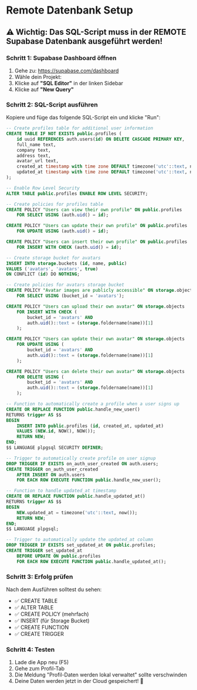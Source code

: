 # Remote Datenbank Setup

## ⚠️ Wichtig: Das SQL-Script muss in der REMOTE Supabase Datenbank ausgeführt werden!

### Schritt 1: Supabase Dashboard öffnen
1. Gehe zu: https://supabase.com/dashboard
2. Wähle dein Projekt: 
3. Klicke auf **"SQL Editor"** in der linken Sidebar
4. Klicke auf **"New Query"**

### Schritt 2: SQL-Script ausführen
Kopiere und füge das folgende SQL-Script ein und klicke "Run":

```sql
-- Create profiles table for additional user information
CREATE TABLE IF NOT EXISTS public.profiles (
    id uuid REFERENCES auth.users(id) ON DELETE CASCADE PRIMARY KEY,
    full_name text,
    company text,
    address text,
    avatar_url text,
    created_at timestamp with time zone DEFAULT timezone('utc'::text, now()) NOT NULL,
    updated_at timestamp with time zone DEFAULT timezone('utc'::text, now()) NOT NULL
);

-- Enable Row Level Security
ALTER TABLE public.profiles ENABLE ROW LEVEL SECURITY;

-- Create policies for profiles table
CREATE POLICY "Users can view their own profile" ON public.profiles
    FOR SELECT USING (auth.uid() = id);

CREATE POLICY "Users can update their own profile" ON public.profiles
    FOR UPDATE USING (auth.uid() = id);

CREATE POLICY "Users can insert their own profile" ON public.profiles
    FOR INSERT WITH CHECK (auth.uid() = id);

-- Create storage bucket for avatars
INSERT INTO storage.buckets (id, name, public)
VALUES ('avatars', 'avatars', true)
ON CONFLICT (id) DO NOTHING;

-- Create policies for avatars storage bucket
CREATE POLICY "Avatar images are publicly accessible" ON storage.objects
    FOR SELECT USING (bucket_id = 'avatars');

CREATE POLICY "Users can upload their own avatar" ON storage.objects
    FOR INSERT WITH CHECK (
        bucket_id = 'avatars' AND 
        auth.uid()::text = (storage.foldername(name))[1]
    );

CREATE POLICY "Users can update their own avatar" ON storage.objects
    FOR UPDATE USING (
        bucket_id = 'avatars' AND 
        auth.uid()::text = (storage.foldername(name))[1]
    );

CREATE POLICY "Users can delete their own avatar" ON storage.objects
    FOR DELETE USING (
        bucket_id = 'avatars' AND 
        auth.uid()::text = (storage.foldername(name))[1]
    );

-- Function to automatically create a profile when a user signs up
CREATE OR REPLACE FUNCTION public.handle_new_user()
RETURNS trigger AS $$
BEGIN
    INSERT INTO public.profiles (id, created_at, updated_at)
    VALUES (NEW.id, NOW(), NOW());
    RETURN NEW;
END;
$$ LANGUAGE plpgsql SECURITY DEFINER;

-- Trigger to automatically create profile on user signup
DROP TRIGGER IF EXISTS on_auth_user_created ON auth.users;
CREATE TRIGGER on_auth_user_created
    AFTER INSERT ON auth.users
    FOR EACH ROW EXECUTE FUNCTION public.handle_new_user();

-- Function to handle updated_at timestamp
CREATE OR REPLACE FUNCTION public.handle_updated_at()
RETURNS trigger AS $$
BEGIN
    NEW.updated_at = timezone('utc'::text, now());
    RETURN NEW;
END;
$$ LANGUAGE plpgsql;

-- Trigger to automatically update the updated_at column
DROP TRIGGER IF EXISTS set_updated_at ON public.profiles;
CREATE TRIGGER set_updated_at
    BEFORE UPDATE ON public.profiles
    FOR EACH ROW EXECUTE FUNCTION public.handle_updated_at();
```

### Schritt 3: Erfolg prüfen
Nach dem Ausführen solltest du sehen:
- ✅ CREATE TABLE
- ✅ ALTER TABLE  
- ✅ CREATE POLICY (mehrfach)
- ✅ INSERT (für Storage Bucket)
- ✅ CREATE FUNCTION
- ✅ CREATE TRIGGER

### Schritt 4: Testen
1. Lade die App neu (F5)
2. Gehe zum Profil-Tab
3. Die Meldung "Profil-Daten werden lokal verwaltet" sollte verschwinden
4. Deine Daten werden jetzt in der Cloud gespeichert! 🎉
```
